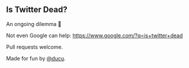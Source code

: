 Is Twitter Dead?
----------------

An ongoing dilemma 🤔  

Not even Google can help: https://www.google.com/?q=is+twitter+dead

Pull requests welcome.

Made for fun by [@ducu](https://twitter.com/ducu).